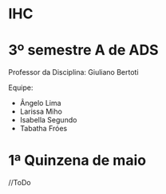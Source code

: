 # IHC
# 3º semestre A de ADS

Professor da Disciplina: Giuliano Bertoti 

Equipe:
 - Ângelo Lima
 - Larissa Miho
 - Isabella Segundo
 - Tabatha Fróes


# 1ª Quinzena de maio
//ToDo
